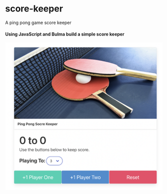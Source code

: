 # score-keeper
A ping pong game score keeper
#### Using JavaScript and Bulma build a simple score keeper
<img src="demopic.png" alt="Score Keeper Display">
